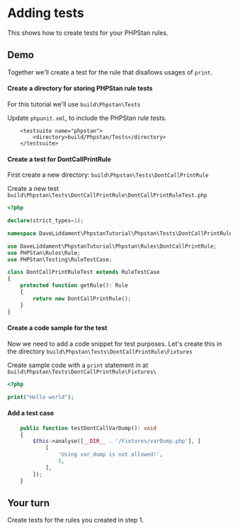 # Adding tests

This shows how to create tests for your PHPStan rules. 


## Demo

Together we'll create a test for the rule that disallows usages of `print`. 

#### Create a directory for storing PHPStan rule tests

For this tutorial we'll use `build\Phpstan\Tests`

Update `phpunit.xml`, to include the PHPStan rule tests.

```
    <testsuite name="phpstan">
        <directory>build/Phpstan/Tests</directory>
    </testsuite>
```

#### Create a test for DontCallPrintRule 

First create a new directory: `build\Phpstan\Tests\DontCallPrintRule`

Create a new test `build\Phpstan\Tests\DontCallPrintRule\DontCallPrintRuleTest.php`

```php
<?php

declare(strict_types=1);

namespace DaveLiddament\PhpstanTutorial\Phpstan\Tests\DontCallPrintRule;

use DaveLiddament\PhpstanTutorial\Phpstan\Rules\DontCallPrintRule;
use PHPStan\Rules\Rule;
use PHPStan\Testing\RuleTestCase;

class DontCallPrintRuleTest extends RuleTestCase
{
    protected function getRule(): Rule
    {
        return new DontCallPrintRule();
    }
}
```

#### Create a code sample for the test

Now we need to add a code snippet for test purposes. 
Let's create this in the directory `build\Phpstan\Tests\DontCallPrintRule\Fixtures`

Create sample code with a `print` statement in at `build\Phpstan\Tests\DontCallPrintRule\Fixtures\` 

```php
<?php

print("Hello world");
```

#### Add a test case


```php
    public function testDontCallVarDump(): void
    {
        $this->analyse([__DIR__ . '/Fixtures/varDump.php'], [
            [
                'Using var_dump is not allowed!',
                5,
            ],
        ]);
    }
```



## Your turn

Create tests for the rules you created in step 1.
